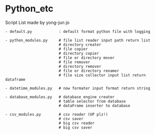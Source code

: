 # Python_etc
Script List made by yong-jun jo

    - default.py            : default format python file with logging

    - python_modules.py     # file list reader input path return list
                            # directory creater
                            # file copier
                            # directory copier
                            # file or directory mover
                            # file remover
                            # directory remover
                            # file or directory renamer
                            # file size collector input list return dataframe
    
    - datetime_modules.py   # now formater input format return string

    - database_modules.py   # database engine creater
                            # table selector from database
                            # dataFrame inserter to database

    - csv_modules.py        # csv reader (UP plz!)
                            # csv saver
                            # big csv reader
                            # big csv saver